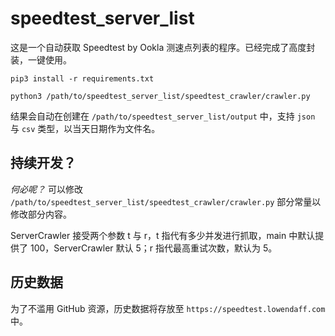# speedtest_server_list


这是一个自动获取 Speedtest by Ookla 测速点列表的程序。已经完成了高度封装，一键使用。

```python3
pip3 install -r requirements.txt

python3 /path/to/speedtest_server_list/speedtest_crawler/crawler.py
```

结果会自动在创建在 `/path/to/speedtest_server_list/output` 中，支持 `json` 与 `csv` 类型，以当天日期作为文件名。

## 持续开发？
*何必呢？*
可以修改 `/path/to/speedtest_server_list/speedtest_crawler/crawler.py` 部分常量以修改部分内容。

ServerCrawler 接受两个参数 t 与 r，t 指代有多少并发进行抓取，main 中默认提供了 100，ServerCrawler 默认 5；r 指代最高重试次数，默认为 5。

## 历史数据
为了不滥用 GitHub 资源，历史数据将存放至 `https://speedtest.lowendaff.com` 中。